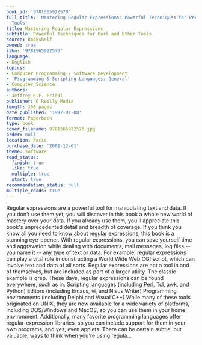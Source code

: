 ```yaml
---
book_id: '9781565922570'
full_title: 'Mastering Regular Expressions: Powerful Techniques for Perl and Other
  Tools'
title: Mastering Regular Expressions
subtitle: Powerful Techniques for Perl and Other Tools
source: Bookshelf
owned: true
isbn: '9781565922570'
language:
- English
topics:
- Computer Programming / Software Development
- 'Programming & Scripting Languages: General'
- Computer Science
authors:
- Jeffrey E.F. Friedl
publisher: O'Reilly Media
length: 368 pages
date_published: '1997-01-08'
format: Paperback
type: book
cover_filename: 9781565922570.jpg
order: null
location: Paris
purchase_date: '2001-12-01'
theme: software
read_status:
  finish: true
  like: true
  multiple: true
  start: true
recommendation_status: null
multiple_reads: true
---
```

Regular expressions are a powerful tool for manipulating text and data. If you don't use them yet, you will discover in this book a whole new world of mastery over your data. If you already use them, you'll appreciate this book's unprecedented detail and breadth of coverage. If you think you know all you need to know about regular expressions, this book is a stunning eye-opener.
With regular expressions, you can save yourself time and aggravation while dealing with documents, mail messages, log files -- you name it -- any type of text or data. For example, regular expressions can play a vital role in constructing a World Wide Web CGI script, which can involve text and data of all sorts.
Regular expressions are not a tool in and of themselves, but are included as part of a larger utility. The classic example is grep. These days, regular expressions can be found everywhere, such as in:
Scripting languages (including Perl, Tcl, awk, and Python)
Editors (including Emacs, vi, and Nisus Writer)
Programming environments (including Delphi and Visual C++) While many of these tools originated on UNIX, they are now available for a wide variety of platforms, including DOS/Windows and MacOS, so you can use them in your home environment. Additionally, many favorite programming languages offer regular-expression libraries, so you can include support for them in your own programs, and yes, even applets.
There can be certain subtle, but valuable, ways to think when you're using regula...
